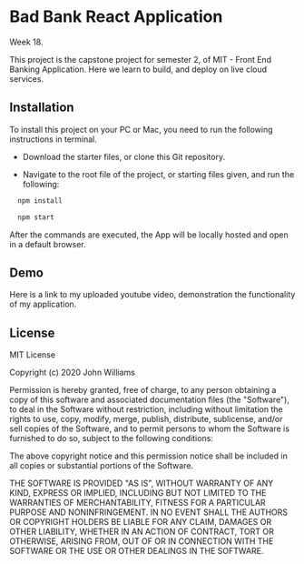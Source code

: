 # Bad Bank React Application

Week 18.

This project is the capstone project for semester 2, of MIT - Front End Banking Application. Here we learn to build, and deploy on live cloud services. 


## Installation

To install this project on your PC or Mac, you need to run the following instructions in terminal.

- Download the starter files, or clone this Git repository.

- Navigate to the root file of the project, or starting files given, and run the following:
```bash
  npm install 

  npm start
```
After the commands are executed, the App will be locally hosted and open in a default browser. 

    
## Demo

Here is a link to my uploaded youtube video, demonstration the functionality of my application. 


## License
MIT License

Copyright (c) 2020 John Williams

Permission is hereby granted, free of charge, to any person obtaining a copy of this software and associated documentation files (the "Software"), to deal in the Software without restriction, including without limitation the rights to use, copy, modify, merge, publish, distribute, sublicense, and/or sell copies of the Software, and to permit persons to whom the Software is furnished to do so, subject to the following conditions:

The above copyright notice and this permission notice shall be included in all copies or substantial portions of the Software.

THE SOFTWARE IS PROVIDED "AS IS", WITHOUT WARRANTY OF ANY KIND, EXPRESS OR IMPLIED, INCLUDING BUT NOT LIMITED TO THE WARRANTIES OF MERCHANTABILITY, FITNESS FOR A PARTICULAR PURPOSE AND NONINFRINGEMENT. IN NO EVENT SHALL THE AUTHORS OR COPYRIGHT HOLDERS BE LIABLE FOR ANY CLAIM, DAMAGES OR OTHER LIABILITY, WHETHER IN AN ACTION OF CONTRACT, TORT OR OTHERWISE, ARISING FROM, OUT OF OR IN CONNECTION WITH THE SOFTWARE OR THE USE OR OTHER DEALINGS IN THE SOFTWARE.

